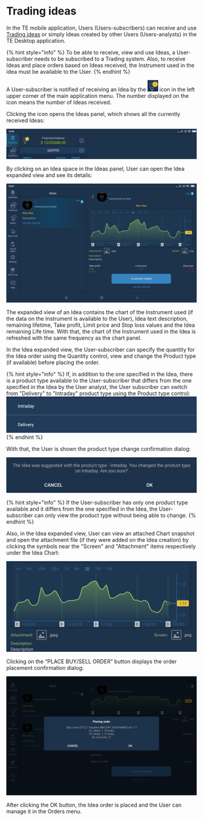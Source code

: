 # Trading ideas

In the TE mobile application, Users \(Users-subscribers\) can receive and use [Trading ideas](https://guide.traderevolution.com/project/desktop-application-for-windows/windows/trading-ideas) or simply Ideas created by other Users \(Users-analysts\) in the TE Desktop application.

{% hint style="info" %}
To be able to receive, view and use Ideas, a User-subscriber needs to be subscribed to a Trading system. Also, to receive Ideas and place orders based on Ideas received, the Instrument used in the idea must be available to the User.
{% endhint %}

A User-subscriber is notified of receiving an Idea by the ![](../../../.gitbook/assets/rsz_notification_cut%20%282%29.png) icon in the left upper corner of the main application menu. The number displayed on the icon means the number of Ideas received.

Clicking the icon opens the Ideas panel, which shows all the currently received Ideas:

![](../../../.gitbook/assets/cut1.png)

By clicking on an Idea space in the Ideas panel, User can open the Idea expanded view and see its details:

![](../../../.gitbook/assets/screenshot_2020-02-03-10-37-09-520_com.traderevolution.png)

The expanded view of an Idea contains the chart of the Instrument used \(if the data on the Instrument is available to the User\), Idea text description, remaining lifetime, Take profit, Limit price and Stop loss values and the Idea remaining Life time. With that, the chart of the Instrument used in the Idea is refreshed with the same frequency as the chart panel. 

In the Idea expanded view, the User-subscriber can specify the quantity for the Idea order using the Quantity control, view and change the Product type \(if available\) before placing the order.

{% hint style="info" %}
If, in addition to the one specified in the Idea, there is a product type available to the User-subscriber that differs from the one specified in the Idea by the User analyst, the User subscriber can switch from "Delivery" to "Intraday" product type using the Product type control: ![](../../../.gitbook/assets/type-cut%20%281%29.png) 
{% endhint %}

With that, the User is shown the product type change confirmation dialog:

![](../../../.gitbook/assets/type-change-note-cut%20%281%29.png)

{% hint style="info" %}
If the User-subscriber has only one product type available and it differs from the one specified in the Idea, the User-subscriber can only view the product type without being able to change. 
{% endhint %}

Also, in the Idea expanded view, User can view an attached Chart snapshot and open the attachment file \(if they were added on the Idea creation\) by clicking the symbols near the "Screen" and "Attachment" items respectively under the Idea Chart:

![](../../../.gitbook/assets/attach-cut.png)

Clicking on the “PLACE BUY/SELL ORDER” button displays the order placement confirmation dialog:

![](../../../.gitbook/assets/1%20%2876%29.png)

After clicking the OK button, the Idea order is placed and the User can manage it in the Orders menu.

